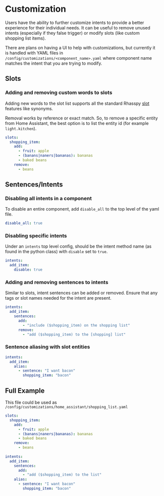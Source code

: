 # Customization
Users have the ability to further customize intents to provide a better experience for their individual needs. It can be useful to remove unused intents (especially if they false trigger) or modify slots (like custom shopping list items).

There are plans on having a UI to help with customizations, but currently it is handled with YAML files in `/config/customizations/<component_name>.yaml` where component name matches the intent that you are trying to modify.

## Slots

### Adding and removing custom words to slots
Adding new words to the slot list supports all the standard Rhasspy [slot](https://rhasspy.readthedocs.io/en/latest/training/#slots-lists) features like synonyms.

Removal works by reference or exact match. So, to remove a specific entity from Home Assistant, the best option is to list the entity id (for example `light.kitchen`).

```yaml
slots:
  shopping_item:
    add:
      - fruit: apple
      - (banans|naners|bananas): bananas
      - baked beans
    remove:
      - beans
```

## Sentences/Intents

### Disabling all intents in a component
To disable an entire component, add `disable_all` to the top level of the yaml file.

```yaml
disable_all: true
```

### Disabling specific intents
Under an `intents` top level config, should be the intent method name (as found in the python class) with `disable` set to `true`.

```yaml
intents:
  add_item:
    disable: true
```

### Adding and removing sentences to intents
Similar to slots, intent sentences can be added or removed. Ensure that any tags or slot names needed for the intent are present.
```yaml
intents:
  add_item:
    sentences:
      add:
        - "include ($shopping_item) on the shopping list"
      remove:
        - "add ($shopping_item) to the [shopping] list"
```

### Sentence aliasing with slot entities
```yaml
intents:
  add_item:
    alias:
      - sentence: "I want bacon"
        shopping_item: "bacon"
```

<!-- ## Full Automation
Create a sentence that kicks off multiple intents. This way you can kickoff multiple intents with a single phrase. -->

## Full Example
This file could be used as `/config/customizations/home_assistant/shopping_list.yaml`

```yaml
slots:
  shopping_item:
    add:
      - fruit: apple
      - (banans|naners|bananas): bananas
      - baked beans
    remove:
      - beans
      
intents:
  add_item:
    sentences:
      add:
        - "add ($shopping_item) to the list"
    alias:
      - sentence: "I want bacon"
        shopping_item: "bacon"
```
